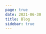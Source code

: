 ```yaml
---
page: true
date: 2021-06-30
title: Blog
sidebar: true
---
```

<script setup>
import Page from "../.vitepress/theme/components/Page.vue";
import { useData } from "vitepress";
const { theme } = useData();
const pageSize = theme.value.pageSize;
const posts = theme.value.posts.slice(0,3)
</script>
<Page :posts="posts" :pageCurrent="1" :pagesNum="11" />